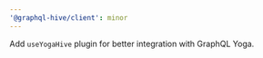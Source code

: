 ```yaml
---
'@graphql-hive/client': minor
---
```


Add `useYogaHive` plugin for better integration with GraphQL Yoga.

